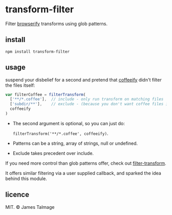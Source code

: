 transform-filter
================

  Filter [browserify](https://github.com/substack/node-browserify) transforms using glob patterns.

install
-------

```
npm install transform-filter
```

usage
-----

  suspend your disbelief for a second and pretend that [coffeeify](https://github.com/substack/coffeeify) didn't filter the files itself:

```javascript
var filterCoffee = filterTransform(
  ['**/*.coffee'],  // include - only run transform on matching files
  ['subdir/**'],    // exclude - (because you don't want coffee files in `subdir` processed for some reason).
  coffeeify
)
```

  * The second argument is optional, so you can just do:

     `filterTransform('**/*.coffee', coffeeify)`.
  * Patterns can be a string, array of strings, null or undefined.
  * Exclude takes precedent over include.


If you need more control than glob patterns offer, check out [filter-transform](https://www.npmjs.com/package/filter-transform).

It offers similar filtering via a user supplied callback, and sparked the idea behind this module.


licence
-------

  MIT. &copy; James Talmage
